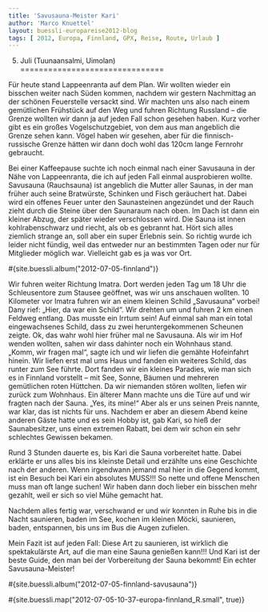 ```yaml
---
title: 'Savusauna-Meister Kari'
author: 'Marco Knuettel'
layout: buessli-europareise2012-blog
tags: [ 2012, Europa, Finnland, GPX, Reise, Route, Urlaub ]
---
```

5. Juli (Tuunaansalmi, Uimolan)
===============================

Für heute stand Lappeenranta auf dem Plan. Wir wollten wieder ein bisschen weiter nach Süden kommen, 
nachdem wir gestern Nachmittag an der schönen Feuerstelle versackt sind. Wir machten uns also nach 
einem gemütlichen Frühstück auf den Weg und fuhren Richtung Russland – die Grenze wollten wir dann 
ja auf jeden Fall schon gesehen haben. Kurz vorher gibt es ein großes Vogelschutzgebiet, von dem aus 
man angeblich die Grenze sehen kann. Vögel haben wir gesehen, aber für die finnisch-russische Grenze 
hätten wir dann doch wohl das 120cm lange Fernrohr gebraucht.

Bei einer Kaffeepause suchte ich noch einmal nach einer Savusauna in der Nähe von Lappeenranta, die ich 
auf jeden Fall einmal ausprobieren wollte. Savusauna (Rauchsauna) ist angeblich die Mutter aller Saunas, 
in der man früher auch seine Bratwürste, Schinken und Fisch geräuchert hat. Dabei wird ein offenes Feuer 
unter den Saunasteinen angezündet und der Rauch zieht durch die Steine über den Saunaraum nach oben. Im 
Dach ist dann ein kleiner Abzug, der später wieder verschlossen wird. Die Sauna ist innen kohlrabenschwarz 
und riecht, als ob es gebrannt hat. Hört sich alles ziemlich strange an, soll aber ein super Erlebnis sein. 
So richtig wurde ich leider nicht fündig, weil das entweder nur an bestimmten Tagen oder nur für Mitglieder 
möglich war. Vielleicht gab es ja was vor Ort.

#{site.buessli.album("2012-07-05-finnland")}

Wir fuhren weiter Richtung Imatra. Dort werden jeden Tag um 18 Uhr die Schleusentore zum Stausee geöffnet, 
was wir uns anschauen wollten. 10 Kilometer vor Imatra fuhren wir an einem kleinen Schild „Savusauna“ vorbei! 
Dany rief: „Hier, da war ein Schild“. Wir drehten um und fuhren 2 km einen Feldweg entlang. Das musste ein 
Irrtum sein! Auf einmal sah man ein total eingewachsenes Schild, dass zu zwei heruntergekommenen Scheunen 
zeigte. Ok, das wahr wohl hier früher mal ne Savusauna. Als wir im Hof wenden wollten, sahen wir dass dahinter 
noch ein Wohnhaus stand. „Komm, wir fragen mal“, sagte ich und wir liefen die gemähte Hofeinfahrt hinein. Wir 
liefen erst mal ums Haus und fanden ein weiteres Schild, das runter zum See führte. Dort fanden wir ein 
kleines Paradies, wie man sich es in Finnland vorstellt – mit See, Sonne, Bäumen und mehreren gemütlichen 
roten Hüttchen. Da wir niemanden stören wollten, liefen wir zurück zum Wohnhaus. Ein älterer Mann machte 
uns die Türe auf und wir fragten nach der Sauna. „Yes, its mine!“ Aber als er uns seinen Preis nannte, war 
klar, das ist nichts für uns. Nachdem er aber an diesem Abend keine anderen Gäste hatte und es sein Hobby 
ist, gab Kari, so hieß der Saunabesitzer, uns einen extremen Rabatt, bei dem wir schon ein sehr schlechtes 
Gewissen bekamen. 

Rund 3 Stunden dauerte es, bis Kari die Sauna vorbereitet hatte. Dabei erklärte er uns alles bis ins kleinste 
Detail und erzählte uns eine Geschichte nach der anderen. Wenn irgendwann jemand mal hier in die Gegend kommt, 
ist ein Besuch bei Kari ein absolutes MUSS!!! So nette und offene Menschen muss man oft lange suchen! Wir haben 
dann doch lieber ein bisschen mehr gezahlt, weil er sich so viel Mühe gemacht hat.

Nachdem alles fertig war, verschwand er und wir konnten in Ruhe bis in die Nacht saunieren, baden im See, kochen 
im kleinen Möcki, saunieren, baden, entspannen, bis uns im Bus die Augen zufielen.

Mein Fazit ist auf jeden Fall: Diese Art zu saunieren, ist wirklich die spektakulärste Art, auf die man eine
Sauna genießen kann!!! Und Kari ist der beste Guide, den man bei der Vorbereitung der Sauna bekommt! Ein 
echter Savusauna-Meister!

#{site.buessli.album("2012-07-05-finnland-savusauna")}

#{site.buessli.map("2012-07-05-10-37-europa-finnland_R.small", true)}
